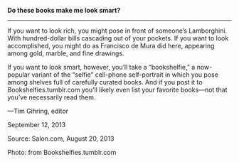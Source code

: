 **Do these books make me look smart?**

****

If you want to look rich, you might pose in front of someone’s Lamborghini. With hundred-dollar bills cascading out of your pockets. If you want to look accomplished, you might do as Francisco de Mura did here, appearing among gold, marble, and fine drawings.

If you want to look smart, however, you’ll take a “bookshelfie,” a now-popular variant of the “selfie” cell-phone self-portrait in which you pose among shelves full of carefully curated books. And if you post it to Bookshelfies.tumblr.com you’ll likely even list your favorite books—not that you’ve necessarily read them.

—Tim Gihring, editor

September 12, 2013

Source: Salon.com, August 20, 2013

Photo: from Bookshelfies.tumblr.com
